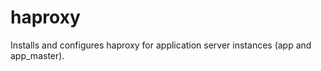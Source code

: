haproxy
========

Installs and configures haproxy for application server instances (app and app_master).
